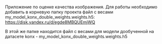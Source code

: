 Приложение по оценке качества изображения. 
Для работы необходимо добавить в корневую папку проекта файл с весами my_model_konx_double_weights.weights.h5: https://disk.yandex.ru/d/egde8MBQUEmjWQ

В этой же папке находится файл с весами для модели дообученной на датасете konx - my_model_konx_double_weights.weights.h5
